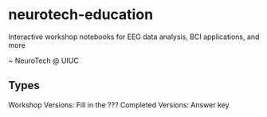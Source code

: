 # neurotech-education
Interactive workshop notebooks for EEG data analysis, BCI applications, and more

~ NeuroTech @ UIUC

## Types
Workshop Versions: Fill in the ???
Completed Versions: Answer key
